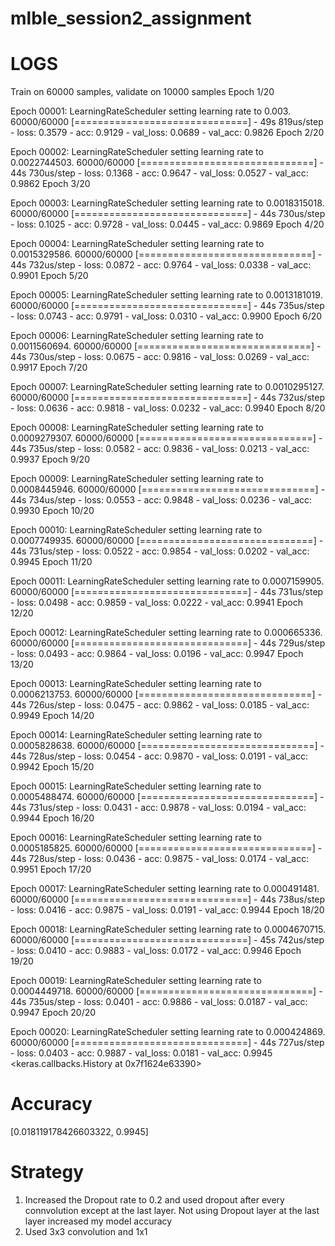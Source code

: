# mlble_session2_assignment

# LOGS
Train on 60000 samples, validate on 10000 samples
Epoch 1/20

Epoch 00001: LearningRateScheduler setting learning rate to 0.003.
60000/60000 [==============================] - 49s 819us/step - loss: 0.3579 - acc: 0.9129 - val_loss: 0.0689 - val_acc: 0.9826
Epoch 2/20

Epoch 00002: LearningRateScheduler setting learning rate to 0.0022744503.
60000/60000 [==============================] - 44s 730us/step - loss: 0.1368 - acc: 0.9647 - val_loss: 0.0527 - val_acc: 0.9862
Epoch 3/20

Epoch 00003: LearningRateScheduler setting learning rate to 0.0018315018.
60000/60000 [==============================] - 44s 730us/step - loss: 0.1025 - acc: 0.9728 - val_loss: 0.0445 - val_acc: 0.9869
Epoch 4/20

Epoch 00004: LearningRateScheduler setting learning rate to 0.0015329586.
60000/60000 [==============================] - 44s 732us/step - loss: 0.0872 - acc: 0.9764 - val_loss: 0.0338 - val_acc: 0.9901
Epoch 5/20

Epoch 00005: LearningRateScheduler setting learning rate to 0.0013181019.
60000/60000 [==============================] - 44s 735us/step - loss: 0.0743 - acc: 0.9791 - val_loss: 0.0310 - val_acc: 0.9900
Epoch 6/20

Epoch 00006: LearningRateScheduler setting learning rate to 0.0011560694.
60000/60000 [==============================] - 44s 730us/step - loss: 0.0675 - acc: 0.9816 - val_loss: 0.0269 - val_acc: 0.9917
Epoch 7/20

Epoch 00007: LearningRateScheduler setting learning rate to 0.0010295127.
60000/60000 [==============================] - 44s 732us/step - loss: 0.0636 - acc: 0.9818 - val_loss: 0.0232 - val_acc: 0.9940
Epoch 8/20

Epoch 00008: LearningRateScheduler setting learning rate to 0.0009279307.
60000/60000 [==============================] - 44s 735us/step - loss: 0.0582 - acc: 0.9836 - val_loss: 0.0213 - val_acc: 0.9937
Epoch 9/20

Epoch 00009: LearningRateScheduler setting learning rate to 0.0008445946.
60000/60000 [==============================] - 44s 734us/step - loss: 0.0553 - acc: 0.9848 - val_loss: 0.0236 - val_acc: 0.9930
Epoch 10/20

Epoch 00010: LearningRateScheduler setting learning rate to 0.0007749935.
60000/60000 [==============================] - 44s 731us/step - loss: 0.0522 - acc: 0.9854 - val_loss: 0.0202 - val_acc: 0.9945
Epoch 11/20

Epoch 00011: LearningRateScheduler setting learning rate to 0.0007159905.
60000/60000 [==============================] - 44s 731us/step - loss: 0.0498 - acc: 0.9859 - val_loss: 0.0222 - val_acc: 0.9941
Epoch 12/20

Epoch 00012: LearningRateScheduler setting learning rate to 0.000665336.
60000/60000 [==============================] - 44s 729us/step - loss: 0.0493 - acc: 0.9864 - val_loss: 0.0196 - val_acc: 0.9947
Epoch 13/20

Epoch 00013: LearningRateScheduler setting learning rate to 0.0006213753.
60000/60000 [==============================] - 44s 726us/step - loss: 0.0475 - acc: 0.9862 - val_loss: 0.0185 - val_acc: 0.9949
Epoch 14/20

Epoch 00014: LearningRateScheduler setting learning rate to 0.0005828638.
60000/60000 [==============================] - 44s 728us/step - loss: 0.0454 - acc: 0.9870 - val_loss: 0.0191 - val_acc: 0.9942
Epoch 15/20

Epoch 00015: LearningRateScheduler setting learning rate to 0.0005488474.
60000/60000 [==============================] - 44s 731us/step - loss: 0.0431 - acc: 0.9878 - val_loss: 0.0194 - val_acc: 0.9944
Epoch 16/20

Epoch 00016: LearningRateScheduler setting learning rate to 0.0005185825.
60000/60000 [==============================] - 44s 728us/step - loss: 0.0436 - acc: 0.9875 - val_loss: 0.0174 - val_acc: 0.9951
Epoch 17/20

Epoch 00017: LearningRateScheduler setting learning rate to 0.000491481.
60000/60000 [==============================] - 44s 738us/step - loss: 0.0416 - acc: 0.9875 - val_loss: 0.0191 - val_acc: 0.9944
Epoch 18/20

Epoch 00018: LearningRateScheduler setting learning rate to 0.0004670715.
60000/60000 [==============================] - 45s 742us/step - loss: 0.0410 - acc: 0.9883 - val_loss: 0.0172 - val_acc: 0.9946
Epoch 19/20

Epoch 00019: LearningRateScheduler setting learning rate to 0.0004449718.
60000/60000 [==============================] - 44s 735us/step - loss: 0.0401 - acc: 0.9886 - val_loss: 0.0187 - val_acc: 0.9947
Epoch 20/20

Epoch 00020: LearningRateScheduler setting learning rate to 0.000424869.
60000/60000 [==============================] - 44s 727us/step - loss: 0.0403 - acc: 0.9887 - val_loss: 0.0181 - val_acc: 0.9945
<keras.callbacks.History at 0x7f1624e63390>
# Accuracy
[0.018119178426603322, 0.9945]

# Strategy 
1. Increased the Dropout rate to 0.2 and used dropout after every connvolution except at the last layer. Not using Dropout layer at the last layer increased my model accuracy 
2. Used 3x3 convolution and 1x1

